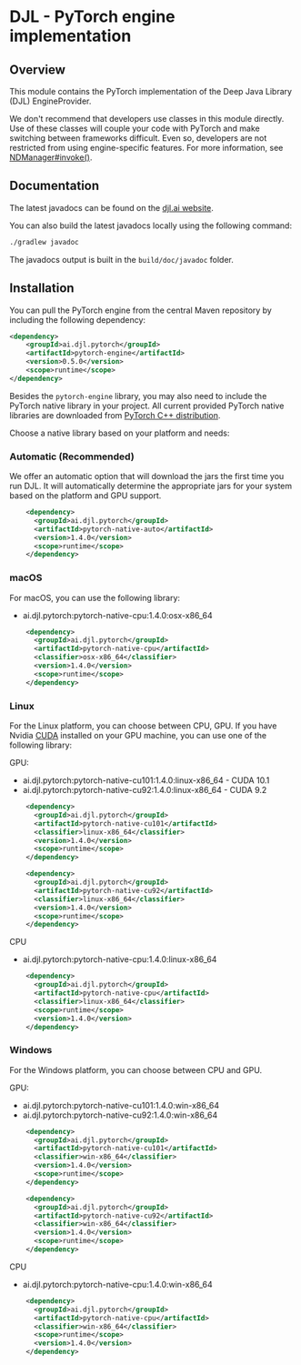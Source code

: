 # DJL - PyTorch engine implementation

## Overview
This module contains the PyTorch implementation of the Deep Java Library (DJL) EngineProvider.

We don't recommend that developers use classes in this module directly.
Use of these classes will couple your code with PyTorch and make switching between frameworks difficult.
Even so, developers are not restricted from using engine-specific features.
For more information, see [NDManager#invoke()](https://javadoc.io/static/ai.djl/api/0.5.0/ai/djl/ndarray/NDManager.html#invoke-java.lang.String-ai.djl.ndarray.NDList-ai.djl.ndarray.NDList-ai.djl.util.PairList-).

## Documentation

The latest javadocs can be found on the [djl.ai website](https://javadoc.io/doc/ai.djl.pytorch/pytorch-engine/latest/index.html).

You can also build the latest javadocs locally using the following command:

```sh
./gradlew javadoc
```
The javadocs output is built in the `build/doc/javadoc` folder.

## Installation
You can pull the PyTorch engine from the central Maven repository by including the following dependency:

```xml
<dependency>
    <groupId>ai.djl.pytorch</groupId>
    <artifactId>pytorch-engine</artifactId>
    <version>0.5.0</version>
    <scope>runtime</scope>
</dependency>
```
Besides the `pytorch-engine` library, you may also need to include the PyTorch native library in your project.
All current provided PyTorch native libraries are downloaded from [PyTorch C++ distribution](https://pytorch.org/get-started/locally/#start-locally).

Choose a native library based on your platform and needs:

### Automatic (Recommended)

We offer an automatic option that will download the jars the first time you run DJL.
It will automatically determine the appropriate jars for your system based on the platform and GPU support.

```xml
    <dependency>
      <groupId>ai.djl.pytorch</groupId>
      <artifactId>pytorch-native-auto</artifactId>
      <version>1.4.0</version>
      <scope>runtime</scope>
    </dependency>
```

### macOS
For macOS, you can use the following library:

- ai.djl.pytorch:pytorch-native-cpu:1.4.0:osx-x86_64

```xml
    <dependency>
      <groupId>ai.djl.pytorch</groupId>
      <artifactId>pytorch-native-cpu</artifactId>
      <classifier>osx-x86_64</classifier>
      <version>1.4.0</version>
      <scope>runtime</scope>
    </dependency>
```

### Linux
For the Linux platform, you can choose between CPU, GPU. If you have Nvidia [CUDA](https://en.wikipedia.org/wiki/CUDA)
installed on your GPU machine, you can use one of the following library:

GPU:
- ai.djl.pytorch:pytorch-native-cu101:1.4.0:linux-x86_64 - CUDA 10.1
- ai.djl.pytorch:pytorch-native-cu92:1.4.0:linux-x86_64 - CUDA 9.2

```xml
    <dependency>
      <groupId>ai.djl.pytorch</groupId>
      <artifactId>pytorch-native-cu101</artifactId>
      <classifier>linux-x86_64</classifier>
      <version>1.4.0</version>
      <scope>runtime</scope>
    </dependency>
```

```xml
    <dependency>
      <groupId>ai.djl.pytorch</groupId>
      <artifactId>pytorch-native-cu92</artifactId>
      <classifier>linux-x86_64</classifier>
      <version>1.4.0</version>
      <scope>runtime</scope>
    </dependency>
```

CPU
- ai.djl.pytorch:pytorch-native-cpu:1.4.0:linux-x86_64

```xml
    <dependency>
      <groupId>ai.djl.pytorch</groupId>
      <artifactId>pytorch-native-cpu</artifactId>
      <classifier>linux-x86_64</classifier>
      <scope>runtime</scope>
      <version>1.4.0</version>
    </dependency>
```

### Windows

For the Windows platform, you can choose between CPU and GPU.

GPU:

- ai.djl.pytorch:pytorch-native-cu101:1.4.0:win-x86_64
- ai.djl.pytorch:pytorch-native-cu92:1.4.0:win-x86_64

```xml
    <dependency>
      <groupId>ai.djl.pytorch</groupId>
      <artifactId>pytorch-native-cu101</artifactId>
      <classifier>win-x86_64</classifier>
      <version>1.4.0</version>
      <scope>runtime</scope>
    </dependency>
```

```xml
    <dependency>
      <groupId>ai.djl.pytorch</groupId>
      <artifactId>pytorch-native-cu92</artifactId>
      <classifier>win-x86_64</classifier>
      <version>1.4.0</version>
      <scope>runtime</scope>
    </dependency>
```

CPU
- ai.djl.pytorch:pytorch-native-cpu:1.4.0:win-x86_64

```xml
    <dependency>
      <groupId>ai.djl.pytorch</groupId>
      <artifactId>pytorch-native-cpu</artifactId>
      <classifier>win-x86_64</classifier>
      <scope>runtime</scope>
      <version>1.4.0</version>
    </dependency>
```
